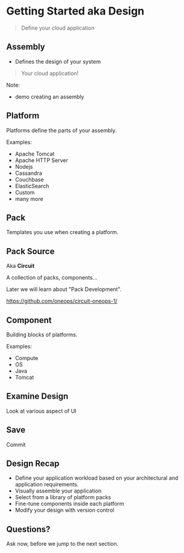 # Getting Started aka Design

> Define your cloud application


## Assembly
 
- Defines the design of your system

> Your cloud application!

Note: 
- demo creating an assembly


## Platform

Platforms define the parts of your assembly.

Examples:

- Apache Tomcat
- Apache HTTP Server
- Nodejs
- Cassandra
- Couchbase
- ElasticSearch
- Custom
- many more


## Pack

Templates you use when creating a platform.


## Pack Source

Aka __Circuit__ 

A collection of packs, components...

Later we will learn about "Pack Development".

https://github.com/oneops/circuit-oneops-1/


## Component

Building blocks of platforms.

Examples:

- Compute
- OS
- Java
- Tomcat


## Examine Design

Look at various aspect of UI 


## Save

Commit


## Design Recap

- Define your application workload based on your architectural and application requirements.
- Visually assemble your application
- Select from a library of platform packs
- Fine-tune components inside each platform
- Modify your design with version control


## Questions? 

Ask now, before we jump to the next section.

